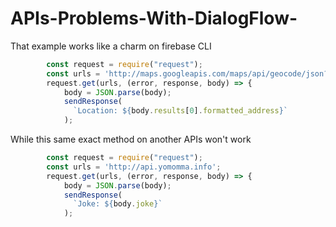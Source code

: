 # APIs-Problems-With-DialogFlow-

That example works like a charm on firebase CLI
``` javascript
        const request = require("request");
        const urls = 'http://maps.googleapis.com/maps/api/geocode/json?address=london';
        request.get(urls, (error, response, body) => {
            body = JSON.parse(body);
            sendResponse(
              `Location: ${body.results[0].formatted_address}`
            );
```

While this same exact method on another APIs won't work
``` javascript
        const request = require("request");
        const urls = 'http://api.yomomma.info';
        request.get(urls, (error, response, body) => {
            body = JSON.parse(body);
            sendResponse(
              `Joke: ${body.joke}`
            );
```

